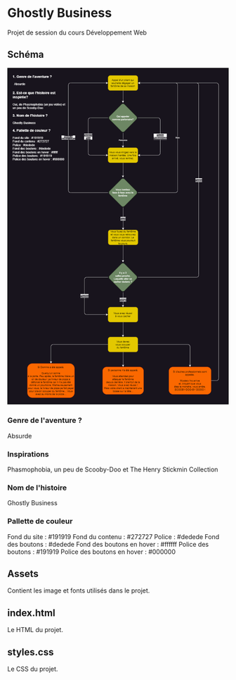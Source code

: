 # Ghostly Business
Projet de session du cours Développement Web

## Schéma
![Schéma Ghostly Business](./schema.png)

### Genre de l'aventure ?
Absurde
   
### Inspirations
Phasmophobia, un peu de Scooby-Doo et The Henry Stickmin Collection

### Nom de l'histoire
Ghostly Business

### Pallette de couleur
Fond du site : #191919
Fond du contenu : #272727
Police : #dedede
Fond des boutons : #dedede
Fond des boutons en hover : #ffffff
Police des boutons : #191919
Police des boutons en hover : #000000

## Assets
Contient les image et fonts utilisés dans le projet.

## index.html
Le HTML du projet.

## styles.css
Le CSS du projet.
